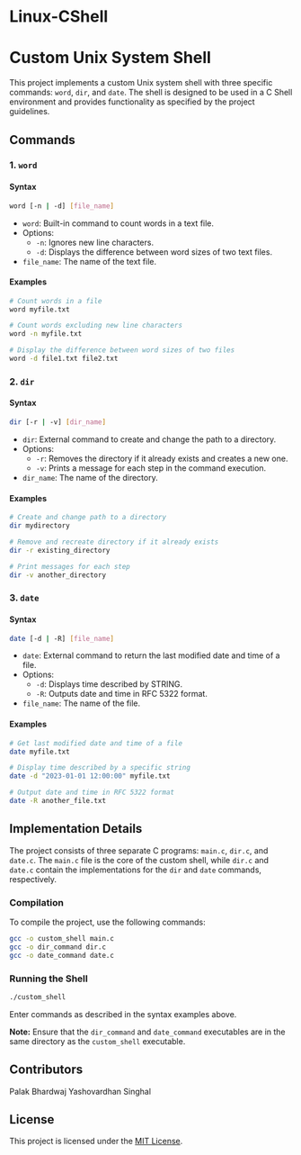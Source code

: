 # Linux-CShell

# Custom Unix System Shell

This project implements a custom Unix system shell with three specific commands: `word`, `dir`, and `date`. The shell is designed to be used in a C Shell environment and provides functionality as specified by the project guidelines.

## Commands

### 1. `word`

#### Syntax

```bash
word [-n | -d] [file_name]
```

- `word`: Built-in command to count words in a text file.
- Options:
  - `-n`: Ignores new line characters.
  - `-d`: Displays the difference between word sizes of two text files.
- `file_name`: The name of the text file.

#### Examples

```bash
# Count words in a file
word myfile.txt

# Count words excluding new line characters
word -n myfile.txt

# Display the difference between word sizes of two files
word -d file1.txt file2.txt
```

### 2. `dir`

#### Syntax

```bash
dir [-r | -v] [dir_name]
```

- `dir`: External command to create and change the path to a directory.
- Options:
  - `-r`: Removes the directory if it already exists and creates a new one.
  - `-v`: Prints a message for each step in the command execution.
- `dir_name`: The name of the directory.

#### Examples

```bash
# Create and change path to a directory
dir mydirectory

# Remove and recreate directory if it already exists
dir -r existing_directory

# Print messages for each step
dir -v another_directory
```

### 3. `date`

#### Syntax

```bash
date [-d | -R] [file_name]
```

- `date`: External command to return the last modified date and time of a file.
- Options:
  - `-d`: Displays time described by STRING.
  - `-R`: Outputs date and time in RFC 5322 format.
- `file_name`: The name of the file.

#### Examples

```bash
# Get last modified date and time of a file
date myfile.txt

# Display time described by a specific string
date -d "2023-01-01 12:00:00" myfile.txt

# Output date and time in RFC 5322 format
date -R another_file.txt
```

## Implementation Details

The project consists of three separate C programs: `main.c`, `dir.c`, and `date.c`. The `main.c` file is the core of the custom shell, while `dir.c` and `date.c` contain the implementations for the `dir` and `date` commands, respectively.

### Compilation

To compile the project, use the following commands:

```bash
gcc -o custom_shell main.c
gcc -o dir_command dir.c
gcc -o date_command date.c
```

### Running the Shell

```bash
./custom_shell
```

Enter commands as described in the syntax examples above.

**Note:** Ensure that the `dir_command` and `date_command` executables are in the same directory as the `custom_shell` executable.

## Contributors

Palak Bhardwaj
Yashovardhan Singhal

## License

This project is licensed under the [MIT License](LICENSE).


